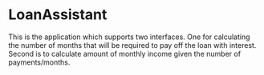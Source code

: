 # LoanAssistant
This is the application which supports two interfaces.
One for calculating the number of months that will be required to pay off the loan with interest.
Second is to calculate amount of monthly income given the number of payments/months.
